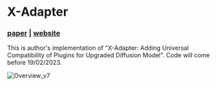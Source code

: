 # X-Adapter

### [**paper**](https://arxiv.org/abs/2312.02238) | [**website**](https://showlab.github.io/X-Adapter/)

This is author's implementation of "X-Adapter: Adding Universal Compatibility of Plugins for Upgraded Diffusion Model". Code will come before 19/02/2023. <br>

![Overview_v7](https://github.com/showlab/X-Adapter/assets/152716091/eb41c508-826c-404f-8223-09765765823b)

